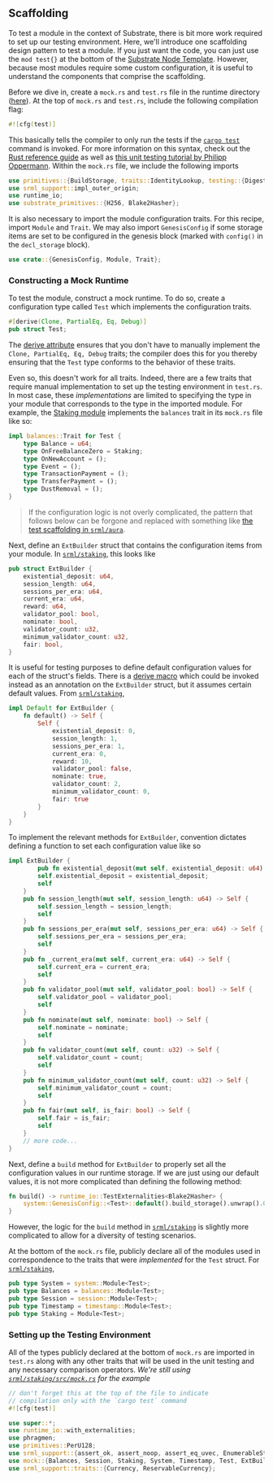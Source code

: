 
## Scaffolding

To test a module in the context of Substrate, there is bit more work required to set up our testing environment. Here, we'll introduce one scaffolding design pattern to test a module. If you just want the code, you can just use the `mod test{}` at the bottom of the [Substrate Node Template](https://github.com/shawntabrizi/substrate-package/blob/master/substrate-node-template/runtime/src/template.rs). However, because most modules require some custom configuration, it is useful to understand the components that comprise the scaffolding.

Before we dive in, create a `mock.rs` and `test.rs` file in the runtime directory ([here](https://github.com/shawntabrizi/substrate-package/blob/master/substrate-node-template/runtime/src/)). At the top of `mock.rs` and `test.rs`, include the following compilation flag:

```rust
#![cfg(test)]
```

This basically tells the compiler to only run the tests if the [`cargo test`](https://doc.rust-lang.org/cargo/guide/tests.html) command is invoked. For more information on this syntax, check out the [Rust reference guide](https://doc.rust-lang.org/reference/attributes.html#conditional-compilation) as well as [this unit testing tutorial by Philipp Oppermann](https://os.phil-opp.com/unit-testing/). Within the `mock.rs` file, we include the following imports

```rust
use primitives::{BuildStorage, traits::IdentityLookup, testing::{Digest, DigestItem, Header, UintAuthorityId}};
use srml_support::impl_outer_origin;
use runtime_io;
use substrate_primitives::{H256, Blake2Hasher};
```

It is also necessary to import the module configuration traits. For this recipe,  import `Module` and `Trait`. We may also import `GenesisConfig` if some storage items are set to be configured in the genesis block (marked with `config()` in the `decl_storage` block).

```rust
use crate::{GenesisConfig, Module, Trait};
```

### Constructing a Mock Runtime

To test the module, construct a mock runtime. To do so, create a configuration type called `Test` which implements the configuration traits.

```rust
#[derive(Clone, PartialEq, Eq, Debug)]
pub struct Test;
```

The [derive attribute](https://doc.rust-lang.org/edition-guide/rust-2018/macros/custom-derive.html) ensures that you don't have to manually implement the `Clone, PartialEq, Eq, Debug` traits; the compiler does this for you thereby ensuring that the `Test` type conforms to the behavior of these traits.

Even so, this doesn't work for all traits. Indeed, there are a few traits that require manual implementation to set up the testing environment in `test.rs`. In most case, these *implementations* are limited to specifying the type in your module that corresponds to the type in the imported module. For example, the [Staking module](https://github.com/paritytech/substrate/blob/master/srml/staking/src/mock.rs) implements the `balances` trait in its `mock.rs` file like so:

```rust
impl balances::Trait for Test {
	type Balance = u64;
	type OnFreeBalanceZero = Staking;
	type OnNewAccount = ();
	type Event = ();
	type TransactionPayment = ();
	type TransferPayment = ();
	type DustRemoval = ();
}
```

> If the configuration logic is not overly complicated, the pattern that follows below can be forgone and replaced with something like [the test scaffolding in `srml/aura`](https://github.com/paritytech/substrate/blob/master/srml/aura/src/mock.rs).

Next, define an `ExtBuilder` struct that contains the configuration items from your module. In [`srml/staking`](https://github.com/paritytech/substrate/blob/master/srml/staking/src/mock.rs), this looks like

```rust
pub struct ExtBuilder {
	existential_deposit: u64,
	session_length: u64,
	sessions_per_era: u64,
	current_era: u64,
	reward: u64,
	validator_pool: bool,
	nominate: bool,
	validator_count: u32,
	minimum_validator_count: u32,
	fair: bool,
}
```

It is useful for testing purposes to define default configuration values for each of the struct's fields. There is a [derive macro](https://doc.rust-lang.org/std/default/trait.Default.html) which could be invoked instead as an annotation on the `ExtBuilder` struct, but it assumes certain default values. From [`srml/staking`](https://github.com/paritytech/substrate/blob/master/srml/staking/src/mock.rs),

```rust
impl Default for ExtBuilder {
	fn default() -> Self {
		Self {
			existential_deposit: 0,
			session_length: 1,
			sessions_per_era: 1,
			current_era: 0,
			reward: 10,
			validator_pool: false,
			nominate: true,
			validator_count: 2,
			minimum_validator_count: 0,
			fair: true
		}
	}
}
```

To implement the relevant methods for `ExtBuilder`, convention dictates defining a function to set each configuration value like so

```rust
impl ExtBuilder {
    	pub fn existential_deposit(mut self, existential_deposit: u64) -> Self {
		self.existential_deposit = existential_deposit;
		self
	}
	pub fn session_length(mut self, session_length: u64) -> Self {
		self.session_length = session_length;
		self
	}
	pub fn sessions_per_era(mut self, sessions_per_era: u64) -> Self {
		self.sessions_per_era = sessions_per_era;
		self
	}
	pub fn _current_era(mut self, current_era: u64) -> Self {
		self.current_era = current_era;
		self
	}
	pub fn validator_pool(mut self, validator_pool: bool) -> Self {
		self.validator_pool = validator_pool;
		self
	}
	pub fn nominate(mut self, nominate: bool) -> Self {
		self.nominate = nominate;
		self
	}
	pub fn validator_count(mut self, count: u32) -> Self {
		self.validator_count = count;
		self
	}
	pub fn minimum_validator_count(mut self, count: u32) -> Self {
		self.minimum_validator_count = count;
		self
	}
	pub fn fair(mut self, is_fair: bool) -> Self {
		self.fair = is_fair;
		self
	}
    // more code...
}
```

Next, define a `build` method for `ExtBuilder` to properly set all the configuration values in our runtime storage. If we are just using our default values, it is not more complicated than defining the following method:

```rust
fn build() -> runtime_io::TestExternalities<Blake2Hasher> {
    system::GenesisConfig::<Test>::default().build_storage().unwrap().0.into()
}
```

However, the logic for the `build` method in [`srml/staking`](https://github.com/paritytech/substrate/blob/master/srml/staking/src/mock.rs) is slightly more complicated to allow for a diversity of testing scenarios.

At the bottom of the `mock.rs` file, publicly declare all of the modules used in correspondence to the traits that were *implemented* for the `Test` struct. For [`srml/staking`](https://github.com/paritytech/substrate/blob/master/srml/staking/src/mock.rs),

```rust
pub type System = system::Module<Test>;
pub type Balances = balances::Module<Test>;
pub type Session = session::Module<Test>;
pub type Timestamp = timestamp::Module<Test>;
pub type Staking = Module<Test>;
```

### Setting up the Testing Environment

All of the types publicly declared at the bottom of `mock.rs` are imported in `test.rs` along with any other traits that will be used in the unit testing and any necessary comparison operators. *We're still using [`srml/staking/src/mock.rs`](https://github.com/paritytech/substrate/blob/master/srml/staking/src/mock.rs) for the example*

```rust
// don't forget this at the top of the file to indicate 
// compilation only with the `cargo test` command
#![cfg(test)]

use super::*;
use runtime_io::with_externalities;
use phragmen;
use primitives::PerU128;
use srml_support::{assert_ok, assert_noop, assert_eq_uvec, EnumerableStorageMap}; // comparison operators
use mock::{Balances, Session, Staking, System, Timestamp, Test, ExtBuilder, Origin}; // publicly declared types
use srml_support::traits::{Currency, ReservableCurrency};
```